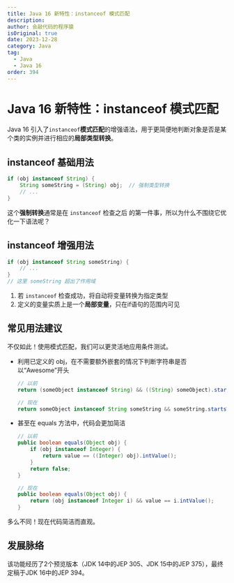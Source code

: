 ```yaml
---
title: Java 16 新特性：instanceof 模式匹配
description:
author: 会敲代码的程序猿
isOriginal: true
date: 2023-12-28
category: Java
tag:
  - Java
  - Java 16
order: 394
---
```


# Java 16 新特性：instanceof 模式匹配

Java 16 引入了`instanceof`**模式匹配**的增强语法，用于更简便地判断对象是否是某个类的实例并进行相应的**局部类型转换**。

## instanceof 基础用法

```java
if (obj instanceof String) {
    String someString = (String) obj;  // 强制类型转换
    // ... 
}
```

这个**强制转换**通常是在 `instanceof` 检查之后 的第一件事，所以为什么不围绕它优化一下语法呢？

## instanceof 增强用法

```java
if (obj instanceof String someString) {
    // ...
}
// 这里 someString 超出了作用域
```

1. 若 `instanceof` 检查成功，将自动将变量转换为指定类型
2. 定义的变量实质上是一个**局部变量**，只在if语句的范围内可见

## 常见用法建议

不仅如此！使用模式匹配，我们可以更灵活地应用条件测试。

* 利用已定义的 obj，在不需要额外嵌套的情况下判断字符串是否以“Awesome”开头

  ```java
  // 以前
  return (someObject instanceof String) && ((String) someObject).startsWith("Awesome");
  
  // 现在
  return someObject instanceof String someString && someString.startsWith("Awesome");
  ```

* 甚至在 equals 方法中，代码会更加简洁

  ```java
  // 以前
  public boolean equals(Object obj) {
      if (obj instanceof Integer) {
          return value == ((Integer) obj).intValue();
      }
      return false;
  }
  
  // 现在
  public boolean equals(Object obj) {
      return (obj instanceof Integer i) && value == i.intValue();
  }
  ```

多么不同！现在代码简洁而直观。

## 发展脉络

该功能经历了2个预览版本（JDK 14中的JEP 305、JDK 15中的JEP 375），最终定稿于JDK 16中的JEP 394。

